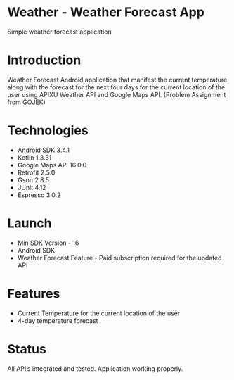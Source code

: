 # Weather - Weather Forecast App
Simple weather forecast application

# Introduction
Weather Forecast Android application that manifest the current temperature along with the forecast for the next four days for the current location of the user using APIXU Weather API and Google Maps API. 
(Problem Assignment from GOJEK)

# Technologies
- Android SDK 3.4.1
- Kotlin 1.3.31
- Google Maps API 16.0.0
- Retrofit 2.5.0
- Gson 2.8.5
- JUnit 4.12
- Espresso 3.0.2

# Launch
- Min SDK Version - 16
- Android SDK
- Weather Forecast Feature - Paid subscription required for the updated API

# Features
- Current Temperature for the current location of the user
- 4-day temperature forecast

# Status
All API’s integrated and tested. Application working properly.
